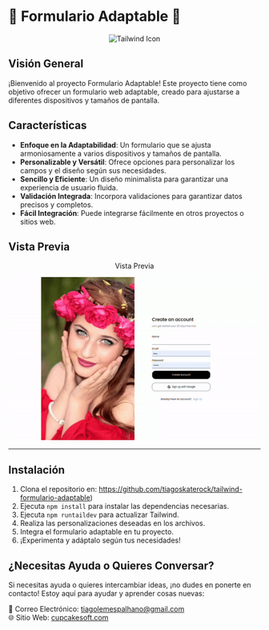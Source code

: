 # 🌟 Formulario Adaptable 🚀

<p align="center">
  <img src="https://skillicons.dev/icons?i=tailwind" alt="Tailwind Icon" />
</p>

## Visión General

¡Bienvenido al proyecto Formulario Adaptable! Este proyecto tiene como objetivo ofrecer un formulario web adaptable, creado para ajustarse a diferentes dispositivos y tamaños de pantalla.

## Características

- **Enfoque en la Adaptabilidad**: Un formulario que se ajusta armoniosamente a varios dispositivos y tamaños de pantalla.
- **Personalizable y Versátil**: Ofrece opciones para personalizar los campos y el diseño según sus necesidades.
- **Sencillo y Eficiente**: Un diseño minimalista para garantizar una experiencia de usuario fluida.
- **Validación Integrada**: Incorpora validaciones para garantizar datos precisos y completos.
- **Fácil Integración**: Puede integrarse fácilmente en otros proyectos o sitios web.

## Vista Previa

<p align="center">Vista Previa</p>
<p align="center"><img src="1.gif" alt="Vista Previa" /></p>
<hr>

## Instalación

1. Clona el repositorio en: https://github.com/tiagoskaterock/tailwind-formulario-adaptable)
2. Ejecuta `npm install` para instalar las dependencias necesarias.
2. Ejecuta `npm runtaildev` para actualizar Tailwind.
3. Realiza las personalizaciones deseadas en los archivos.
4. Integra el formulario adaptable en tu proyecto.
5. ¡Experimenta y adáptalo según tus necesidades!

## ¿Necesitas Ayuda o Quieres Conversar?

Si necesitas ayuda o quieres intercambiar ideas, ¡no dudes en ponerte en contacto! Estoy aquí para ayudar y aprender cosas nuevas:

📧 Correo Electrónico: tiagolemespalhano@gmail.com <br>
🌐 Sitio Web: [cupcakesoft.com](https://cupcakesoft.com)
